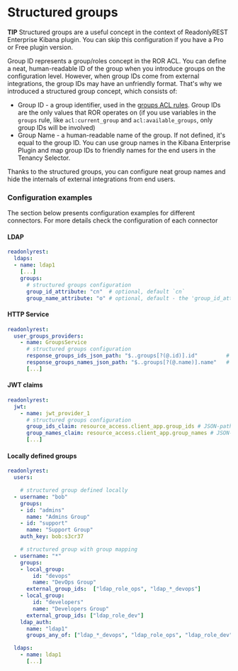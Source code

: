 # Structured groups

**TIP** Structured groups are a useful concept in the context of ReadonlyREST Enterprise Kibana plugin. You can skip this configuration if you have a Pro or Free plugin version.

Group ID represents a group/roles concept in the ROR ACL. You can define a neat, human-readable ID of the group when you introduce groups on the configuration level.
However, when group IDs come from external integrations, the group IDs may have an unfriendly format.
That's why we introduced a structured group concept, which consists of:
* Group ID - a group identifier, used in the [groups ACL rules](../elasticsearch.md#groups-rules). Group IDs are the only values that ROR operates on (if you use variables in the `groups` rule, like `acl:current_group` and `acl:available_groups`, only group IDs will be involved)
* Group Name - a human-readable name of the group. If not defined, it's equal to the group ID. You can use group names in the Kibana Enterprise Plugin and map group IDs to friendly names for the end users in the Tenancy Selector.

Thanks to the structured groups, you can configure neat group names and hide the internals of external integrations from end users.

### Configuration examples

The section below presents configuration examples for different connectors. For more details check the configuration of each connector

#### LDAP

```yaml
readonlyrest:
  ldaps:
  - name: ldap1
    [...]
    groups:
      # structured groups configuration
      group_id_attribute: "cn"  # optional, default `cn`
      group_name_attribute: "o" # optional, default - the 'group_id_attribute'
```

#### HTTP Service

```yaml
readonlyrest:
  user_groups_providers:
    - name: GroupsService
      # structured groups configuration
      response_groups_ids_json_path: "$..groups[?(@.id)].id"         # JSON-path style, see https://github.com/json-path/JsonPath
      response_groups_names_json_path: "$..groups[?(@.name)].name"   # JSON-path style, see https://github.com/json-path/JsonPath
      [...]
```

#### JWT claims

```yaml
readonlyrest:
  jwt:
    - name: jwt_provider_1
      # structured groups configuration
      group_ids_claim: resource_access.client_app.group_ids # JSON-path style, see https://github.com/json-path/JsonPath
      group_names_claim: resource_access.client_app.group_names # JSON-path style, see https://github.com/json-path/JsonPath
      [...]
```

#### Locally defined groups

```yaml
readonlyrest:
  users:

    # structured group defined locally 
  - username: "bob"
    groups:
    - id: "admins"
      name: "Admins Group"
    - id: "support"
      name: "Support Group"
    auth_key: bob:s3cr37

    # structured group with group mapping
  - username: "*"
    groups:
    - local_group:
        id: "devops"
        name: "DevOps Group"
      external_group_ids:  ["ldap_role_ops", "ldap_*_devops"]
    - local_group:
        id: "developers"
        name: "Developers Group"
      external_group_ids: ["ldap_role_dev"]
    ldap_auth:
      name: "ldap1"
      groups_any_of: ["ldap_*_devops", "ldap_role_ops", "ldap_role_dev"]

  ldaps:
    - name: ldap1
      [...]
```
